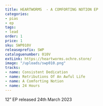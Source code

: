 ```yaml
---
title: HEARTWORMS  - A COMFORTING NOTION EP
categories:
- pias
- ep
tags:
- lead
order: 1
price: 1
sku: SWP010V
releaseprefix: SWP
cataloguenumber: 010V
extLink: https://heartworms.ochre.store/
image: "/uploads/swp010.png"
tracks:
- name: Consistent Dedication
- name: Retributions Of An Awful Life
- name: A Comforting Notion
- name: 24 Hours
---
```


12” EP released 24th March 2023